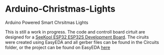 # Arduino-Christmas-Lights
Arduino Powered Smart Chrsitmas Lights

This is still a work in progress.  The code and controll board cirtuit are designed for a [SeeKool ESP32 ESP32S Development Board](https://www.amazon.ca/SeeKool-Development-Microcontroller-Integrated-Compatible/dp/B07NPHFBM4/ref=sxts_sxwds-bia-wc-p13n1_0?cv_ct_cx=esp32&dchild=1&keywords=esp32&pd_rd_i=B07NPHFBM4&pd_rd_r=d8b281b0-760d-4f36-9016-394d0bca15d8&pd_rd_w=BeXtq&pd_rd_wg=18FBv&pf_rd_p=2998f0ae-168e-4223-948d-9c73eb26503d&pf_rd_r=5FACCJAMFK001F03X1Q6&psc=1&qid=1600362219&sr=1-1-791c2399-d602-4248-afbb-8a79de2d236f). The ciruits were created using EasyEDA and all gerber files can be found in the Circuits folder, or the project can be found on EasyEDA [here](https://easyeda.com/taylorknopp/esp32christmaslights)
